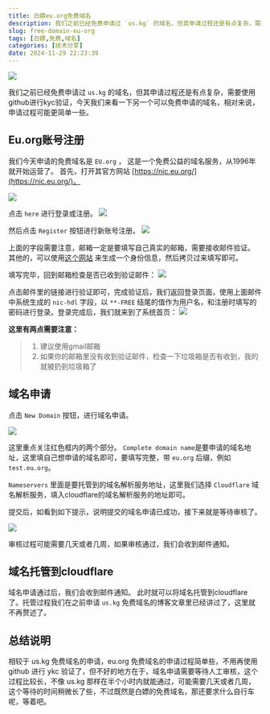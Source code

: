 ```yaml
---
title: 白嫖eu.org免费域名
description: 我们之前已经免费申请过 `us.kg` 的域名，但其申请过程还是有点复杂，需要使用github进行kyc验证，今天我们来看一下另一个可以免费申请的域名，相对来说，申请过程可能更简单一些。
slug: free-domain-eu-org
tags: [白嫖,免费,域名]
categories: [技术分享]
date: 2024-11-29 22:23:39
---
```


![](https://s2.loli.net/2024/11/29/rQCDwyXSE53fb2I.png)

我们之前已经免费申请过 `us.kg` 的域名，但其申请过程还是有点复杂，需要使用github进行kyc验证，今天我们来看一下另一个可以免费申请的域名，相对来说，申请过程可能更简单一些。

<!-- more -->

## Eu.org账号注册
我们今天申请的免费域名是 `EU.org` ， 这是一个免费公益的域名服务，从1996年就开始运营了。
首先，打开其官方网站 [https://nic.eu.org/](https://nic.eu.org/)。

![](https://s2.loli.net/2024/11/29/pHExZ8X9lAsB3kg.png)

点击 `here` 进行登录或注册。
![](https://s2.loli.net/2024/11/29/cMASIjrOoPLw6md.png)

然后点击 `Register` 按钮进行新账号注册。
![](https://s2.loli.net/2024/11/29/8o5guKTdcsqOWjG.png)

上面的字段需要注意，邮箱一定是要填写自己真实的邮箱，需要接收邮件验证。
其他的，可以使用[这个网站](https://shenfendaquan.com/) 来生成一个身份信息，然后拷贝过来填写即可。

填写完毕，回到邮箱检查是否已收到验证邮件：
![](https://s2.loli.net/2024/11/29/BC6v3wxupGAMWhZ.png)

点击邮件里的链接进行验证即可，完成验证后，我们返回登录页面，使用上面邮件中系统生成的 `nic-hdl` 字段，以 `**-FREE` 结尾的值作为用户名，和注册时填写的密码进行登录。登录完成后，我们就来到了系统首页：
![](https://s2.loli.net/2024/11/29/BxVTEbvSCOlqJtK.png)

**这里有两点需要注意：**
> 1. 建议使用gmail邮箱
> 2. 如果你的邮箱里没有收到验证邮件，检查一下垃圾箱是否有收到，我的就被扔到垃圾箱了

## 域名申请
点击 `New Domain` 按钮，进行域名申请。

![](https://s2.loli.net/2024/11/29/yzrTIsXaZ9AQLBM.png)

这里重点关注红色框内的两个部分。
`Complete domain name`是要申请的域名地址，这里填自己想申请的域名即可，要填写完整，带 `eu.org` 后缀，例如 `test.eu.org`。

`Nameservers` 里面是要托管到的域名解析服务地址，这里我们选择 `Cloudflare` 域名解析服务，填入cloudflare的域名解析服务的地址即可。

提交后，如看到如下提示，说明提交的域名申请已成功，接下来就是等待审核了。

![](https://s2.loli.net/2024/11/29/vPrVDAoOy4JZEdx.png)

审核过程可能需要几天或者几周，如果审核通过，我们会收到邮件通知。

## 域名托管到cloudflare
域名申请通过后，我们会收到邮件通知。
此时就可以将域名托管到cloudflare了。托管过程我们在之前申请 `us.kg` 免费域名的博客文章里已经讲过了，这里就不再赘述了。

## 总结说明
相较于 us.kg 免费域名的申请，eu.org 免费域名的申请过程简单些，不用再使用 github 进行 ykc 验证了，但不好的地方在于，域名申请需要等待人工审核，这个过程比较长，不像 us.kg 那样在半个小时内就能通过，可能需要几天或者几周，这个等待的时间稍微长了些，不过既然是白嫖的免费域名，那还要求什么自行车呢，等着吧。
